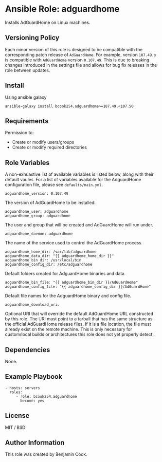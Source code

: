 Ansible Role: adguardhome
=========

Installs AdGuardHome on Linux machines.

Versioning Policy
-----------------
Each minor version of this role is designed to be compatible with the corresponding patch release of `AdGuardHome`. For example, version `107.49.x` is compatible with `AdGuardHome` version `0.107.49`. This is due to breaking changes introduced in the settings file and allows for bug fix releases in the role between updates.

Install
-------
Using ansible galaxy

`ansible-galaxy install bcook254.adguardhome>=107.49,<107.50`

Requirements
------------

Permission to:
  - Create or modify users/groups
  - Create or modify required directories

Role Variables
--------------
A non-exhuastive list of available variables is listed below, along with their default vaules. For a list of variables available for the AdguardHome configuration file, please see `defaults/main.yml`.

    adguardhome_version: 0.107.49

The version of AdGuardHome to be installed.

    adguardhome_user: adguardhome
    adguardhome_group: adguardhome

The user and group that will be created and AdGuardHome will run under.

    adguardhome_daemon: adguardhome

The name of the service used to control the AdGuardHome process.

    adguardhome_home_dir: /var/lib/adguardhome
    adguardhome_data_dir: "{{ adguardhome_home_dir }}"
    adguardhome_bin_dir: /usr/local/bin
    adguardhome_config_dir: /etc/adguardhome

Default folders created for AdguardHome binaries and data.

    adguardhome_bin_file: "{{ adguardhome_bin_dir }}/AdGuardHome"
    adguardhome_config_file: "{{ adguardhome_config_dir }}/AdGuardHome"

Default file names for the AdguardHome binary and config file.

    adguardhome_download_uri:

Optional URI that will override the default AdGuardHome URL constructed by this role. The URI must point to a tarball that has the same structure as the official AdGuardHome release files. If it is a file location, the file must already exist on the remote machine. This is only necessary for custom/local builds or architectures this role does not yet properly detect.

Dependencies
------------

None.

Example Playbook
----------------

    - hosts: servers
      roles:
         - role: bcook254.adguardhome
           become: yes

License
-------

MIT / BSD

Author Information
------------------

This role was created by Benjamin Cook.
